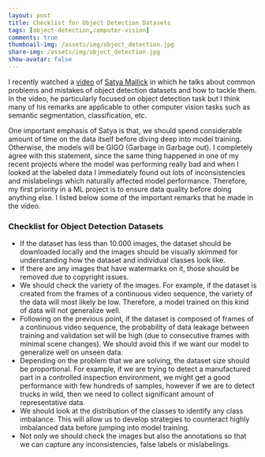 ```yaml
---
layout: post
title: Checklist for Object Detection Datasets
tags: [object-detection,computer-vision]
comments: true
thumbnail-img: /assets/img/object_detection.jpg
share-img: /assets/img/object_detection.jpg
show-avatar: false
---
```


I recently watched a [video](https://youtu.be/40GqhTrMcNA) of [Satya Mallick](https://www.linkedin.com/in/satyamallick/) in which he talks about common problems and mistakes of object detection datasets and how to tackle them. In the video, he particularly focused on object detection task but I think many of his remarks are applicable to other computer vision tasks such as semantic segmentation, classification, etc. 

One important emphasis of Satya is that, we should spend considerable amount of time on the data itself before diving deep into model training. Otherwise, the models will be GIGO (Garbage in Garbage out). I completely agree with this statement, since the same thing happened in one of my recent projects where the model was performing really bad and when I looked at the labeled data I immediately found out lots of inconsistencies and mislabelings which naturally affected model performance. Therefore, my first priority in a ML project is to ensure data quality before doing anything else. I listed below some of the important remarks that he made in the video.

### Checklist for Object Detection Datasets
* If the dataset has less than 10.000 images, the dataset should be downloaded locally and the images should be visually skimmed for understanding how the dataset and individual classes look like.
* If there are any images that have watermarks on it, those should be removed due to copyright issues.
* We should check the variety of the images. For example, if the dataset is created from the frames of a continuous video sequence, the variety of the data will most likely be low. Therefore, a model trained on this kind of data will not generalize well. 
* Following on the previous point, if the dataset is composed of frames of a continuous video sequence, the probability of data leakage between training and validation set will be high (due to consecutive frames with minimal scene changes). We should avoid this if we want our model to generalize well on unseen data. 
* Depending on the problem that we are solving, the dataset size should be proportional. For example, if we are trying to detect a manufactured part in a controlled inspection environment, we might get a good performance with few hundreds of samples, however if we are to detect trucks in wild, then we need to collect significant amount of representative data.
* We should look at the distribution of the classes to identify any class imbalance. This will allow us to develop strategies to counteract highly imbalanced data before jumping into model training.
* Not only we should check the images but also the annotations so that we can capture any inconsistencies, false labels or mislabelings. 
    
